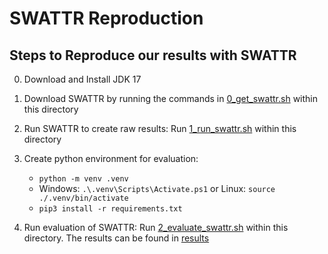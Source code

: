 # SWATTR Reproduction

## Steps to Reproduce our results with SWATTR
0. Download and Install JDK 17
1. Download SWATTR by running the commands in [0_get_swattr.sh](0_get_swattr.sh) within this directory
2. Run SWATTR to create raw results: Run [1_run_swattr.sh](1_run_swattr.sh) within this directory
3. Create python environment for evaluation: 
   * `python -m venv .venv`
   * Windows: `.\.venv\Scripts\Activate.ps1` or Linux: `source ./.venv/bin/activate`
   * `pip3 install -r requirements.txt` 

4. Run evaluation of SWATTR: Run [2_evaluate_swattr.sh](2_evaluate_swattr.sh) within this directory. The results can be found in [results](../results)

